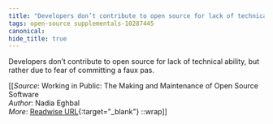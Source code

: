 ```yaml
---
title: "Developers don’t contribute to open source for lack of technical ..."
tags: open-source supplementals-10287445
canonical: 
hide_title: true
---
```


Developers don’t contribute to open source for lack of technical ability, but rather due to fear of committing a faux pas.


[[_Source_: Working in Public: The Making and Maintenance of Open Source Software<br>
_Author_: Nadia Eghbal<br>
_More_: [Readwise URL](https://readwise.io/open/454454821){:target="_blank"}
::wrap]]